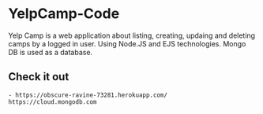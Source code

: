 # YelpCamp-Code
Yelp Camp is a web application about
listing, creating, updaing and deleting 
camps by a logged in user. 
Using Node.JS and EJS technologies.
Mongo DB is used as a database.
## Check it out
```
- https://obscure-ravine-73281.herokuapp.com/ https://cloud.mongodb.com
```
